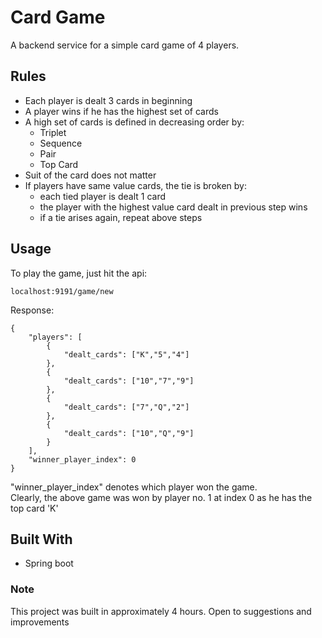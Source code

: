 # Card Game
A backend service for a simple card game of 4 players.

## Rules
* Each player is dealt 3 cards in beginning
* A player wins if he has the highest set of cards
* A high set of cards is defined in decreasing order by:
    * Triplet
    * Sequence
    * Pair
    * Top Card
* Suit of the card does not matter 
* If players have same value cards, the tie is broken by:
    * each tied player is dealt 1 card
    * the player with the highest value card dealt in previous step wins
    * if a tie arises again, repeat above steps

## Usage
To play the game, just hit the api:
```
localhost:9191/game/new
```
Response:
```
{
    "players": [
        {
            "dealt_cards": ["K","5","4"]
        },
        {
            "dealt_cards": ["10","7","9"]
        },
        {
            "dealt_cards": ["7","Q","2"]
        },
        {
            "dealt_cards": ["10","Q","9"]
        }
    ],
    "winner_player_index": 0
}
```
"winner_player_index" denotes which player won the game.  
Clearly, the above game was won by player no. 1 at index 0 as he has the top card 'K'

## Built With
* Spring boot

### Note
This project was built in approximately 4 hours. Open to suggestions and improvements
